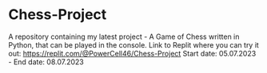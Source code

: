 # Chess-Project
A repository containing my latest project - A Game of Chess written in Python, that can be played in the console. Link to Replit where you can try it out: https://replit.com/@PowerCell46/Chess-Project
Start date: 05.07.2023 - End date: 08.07.2023
